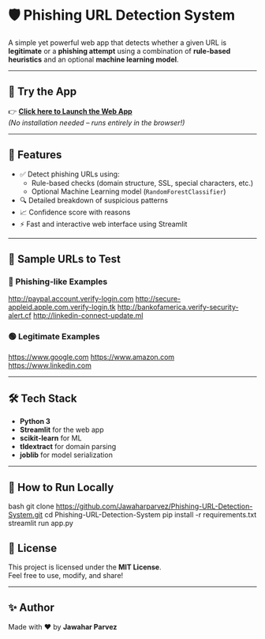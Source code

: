 # 🛡️ Phishing URL Detection System

A simple yet powerful web app that detects whether a given URL is **legitimate** or a **phishing attempt** using a combination of **rule-based heuristics** and an optional **machine learning model**.

---

## 🚀 Try the App

👉 **[Click here to Launch the Web App](https://phishing-url-detection-system-byparvez.streamlit.app/)**  
_(No installation needed – runs entirely in the browser!)_

---

## 📌 Features

- ✅ Detect phishing URLs using:
  - Rule-based checks (domain structure, SSL, special characters, etc.)
  - Optional Machine Learning model (`RandomForestClassifier`)
- 🔍 Detailed breakdown of suspicious patterns
- 📈 Confidence score with reasons
- ⚡ Fast and interactive web interface using Streamlit

---

## 🧪 Sample URLs to Test

### 🔴 Phishing-like Examples
http://paypal.account.verify-login.com
http://secure-appleid.apple.com.verify-login.tk
http://bankofamerica.verify-security-alert.cf
http://linkedin-connect-update.ml


### 🟢 Legitimate Examples
https://www.google.com
https://www.amazon.com
https://www.linkedin.com


---

## 🛠️ Tech Stack

- **Python 3**
- **Streamlit** for the web app
- **scikit-learn** for ML
- **tldextract** for domain parsing
- **joblib** for model serialization

---

## 📁 How to Run Locally

bash
git clone https://github.com/Jawaharparvez/Phishing-URL-Detection-System.git
cd Phishing-URL-Detection-System
pip install -r requirements.txt
streamlit run app.py

## 📜 License

This project is licensed under the **MIT License**.  
Feel free to use, modify, and share!

---

## ✨ Author

Made with ❤️ by **Jawahar Parvez**
